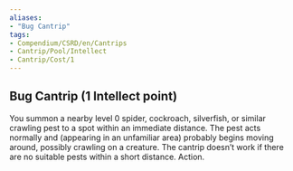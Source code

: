 ```yaml
---
aliases:
- "Bug Cantrip"
tags:
- Compendium/CSRD/en/Cantrips
- Cantrip/Pool/Intellect
- Cantrip/Cost/1
---
```


## Bug Cantrip (1 Intellect point)
You summon a nearby level 0 spider, cockroach, silverfish, or similar crawling pest to a spot within an immediate distance. The pest acts normally and (appearing in an unfamiliar area) probably begins moving around, possibly crawling on a creature. The cantrip doesn’t work if there are no suitable pests within a short distance. Action. 
